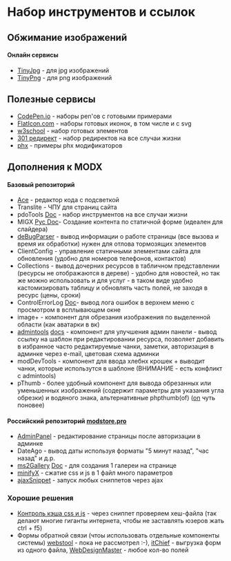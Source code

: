 # Набор инструментов и ссылок
## Обжимание изображений
#### Онлайн сервисы
* [TinyJpg](https://tinyjpg.com/) - для jpg изображений
* [TinyPng](https://tinypng.com/) - для png изображений
## Полезные сервисы
* [CodePen.io](https://codepen.io/) - наборы pen'ов с готовыми примерами
* [FlatIcon.com](https://www.flaticon.com/) - наборы готовых иконок, в том числе и с svg
* [w3school](https://www.w3schools.com/howto/default.asp) - набор готовых элементов
* [301 редирект](https://web-optimizator.com/301-redirekt-htaccess/) - набор редиректов на все случаи жизни
* [phx](https://gaserge.ru/blog/modx-revolution/filtryi-phx-(-modifikatoryi-)-v-modx-revo.html) - примеры phx модификаторов
## Дополнения к MODX
#### Базовый репозиторий
* [Ace](https://modstore.pro/packages/content/ace) - редактор кода с подсветкой
* Translite - ЧПУ для страниц сайта
* pdoTools [Doc](https://docs.modx.pro/components/pdotools/) - набор инструментов на все случаи жизни
* MIGX [Рус Doc](https://webstool.ru/documentation-migx-russian.html)- Создание контента по статичной форме (идеален для слайдера)
* [deBugParser](https://docs.modx.pro/components/debugparser) - вывод информации о работе страницы (все вызова и время их обработки) нужен для отлова тормозящих элементов 
* ClientConfig - управление статичными элементами сайта для обновления (удобно для номеров телефонов, контактов)
* Collections - вывод дочерних ресурсов в табличном представлении (ресурсы не отображаются в дереве) - удобно для новостей, но так же можно использовать и для услуг - в таком виде удобно кастомизировать таблицу и обновлять часть полей, не заходя в ресурс (цены, сроки)
* ControlErrorLog [Doc](https://modzone.ru/documentation/controlerrorlog.html)- вывод лога ошибок в верхнем меню с просмотром в всплывающем окне
* image+ - компонент для обрезания изображения по выделенной области (как аватарки в вк)
* [admintools](https://modstore.pro/packages/utilities/admintools) [docs](https://modzone.ru/documentation/admintools.html) - компонент для улучшения админ панели - вывод ссылку на шаблон при редактировании ресурса, позволяет добавить в избранное часто редактируемые чанки, заметки, авторизация в админке через e-mail, цветовая схема админки
* modDevTools - компонент для ввода хлебнх крошек + выводит чанки, которые использутся в шаблоне (ВНИМАНИЕ - есть конфликт с admintools)
* pThumb - более удобный компонент для вывода обрезанных или уменьшенных изображений (содержит параметры для указания угла обрезки) и водяного знака, альтернативные phpthumb(of) ([on](https://modstore.pro/packages/photos-and-files/phpthumbon) чуть поновее)
#### Российский репозиторий [modstore.pro](https://modstore.pro/)
* [AdminPanel](https://modstore.pro/packages/utilities/adminpanel) - редактирование страницы после авторизации в админке
* DateAgo - вывод даты используя форматы "5 минут назад", "час назад" и д.р.
* [ms2Gallery](https://modstore.pro/packages/photos-and-files/ms2gallery) [Doc](https://docs.modx.pro/components/ms2gallery/) - для создания 1 галереи на странице
* [minifyX](https://modstore.pro/packages/utilities/minifyx) - сжатие css и js в 1 файл много параметров
* [ajaxSnippet](https://modstore.pro/packages/utilities/ajaxsnippet) - запуск любых сниппетов через ajax
### Хорошие решения
* [Контроль кэша css и js](https://webstool.ru/kak-kontrolirovat-kesh-css-i-skriptov.html) - через сниппет проверяем хеш-файла (так делают многие гиганты интернета, чтобы не заставлять юзеров жать ctrl + f5)
* Формы обратной связи (чтоы использовать отдельные компоненты системы) [webstool](https://webstool.ru/feedbackform.html) - пока не рассмотрел :-), [itChief](https://itchief.ru/lessons/php/pop-up-feedback-form#comment-5306) - выгрузка форм из одного файла, [WebDesignMaster](https://webdesign-master.ru/blog/tools/578.html) - любое кол-во полей
